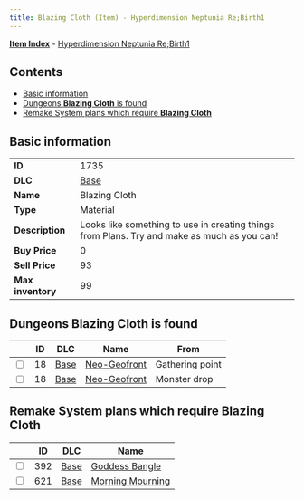 ```yaml
---
title: Blazing Cloth (Item) - Hyperdimension Neptunia Re;Birth1
---
```


[**Item Index**](/neptunia/rb1/item/index.html) - [Hyperdimension Neptunia Re;Birth1](/neptunia/rb1)

## Contents

- [Basic information](#basic-information)
- [Dungeons **Blazing Cloth** is found](#dungeons-blazing-cloth-is-found)
- [Remake System plans which require **Blazing Cloth**](#remake-system-plans-which-require-blazing-cloth)
## Basic information

|   |   |
| -- | -- |
| **ID** | 1735 |
| **DLC** | [Base](/neptunia/rb1/dlc/1-base.html) |
| **Name** | Blazing Cloth |
| **Type** | Material |
| **Description** | Looks like something to use in creating things from Plans. Try and make as much as you can! |
| **Buy Price** | 0 |
| **Sell Price** | 93 |
| **Max inventory** | 99 |


## Dungeons **Blazing Cloth** is found

|    | ID | DLC | Name | From |
| -- | -- | --- | ---- | ---- |
| <input type="checkbox" id="rb1-dungeon-1-18" class="trackbox" /> | 18 | [Base](/neptunia/rb1/dlc/1-base.html) | [Neo-Geofront](/neptunia/rb1/dungeon/1-18-neo-geofront.html) | Gathering point |
| <input type="checkbox" id="rb1-dungeon-1-18" class="trackbox" /> | 18 | [Base](/neptunia/rb1/dlc/1-base.html) | [Neo-Geofront](/neptunia/rb1/dungeon/1-18-neo-geofront.html) | Monster drop |


## Remake System plans which require **Blazing Cloth**

|    | ID | DLC | Name |
| -- | -- | --- | ---- |
| <input type="checkbox" id="rb1-quest-1-392" class="trackbox" /> | 392 | [Base](/neptunia/rb1/dlc/1-base.html) | [Goddess Bangle](/neptunia/rb1/quest/1-392-goddess-bangle.html) |
| <input type="checkbox" id="rb1-quest-1-621" class="trackbox" /> | 621 | [Base](/neptunia/rb1/dlc/1-base.html) | [Morning Mourning](/neptunia/rb1/quest/1-621-morning-mourning.html) |
